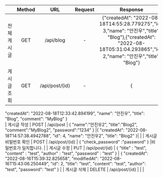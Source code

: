 |                       | Method |       URL      |                                            Request                                           |                                                                                                                                                                                                                                        Response                                                                                                                                                                                                                                        |
|-----------------------|:------:|:--------------:|:--------------------------------------------------------------------------------------------:|:--------------------------------------------------------------------------------------------------------------------------------------------------------------------------------------------------------------------------------------------------------------------------------------------------------------------------------------------------------------------------------------------------------------------------------------------------------------------------------------:|
| 전체 게시글 | GET    | /api/blog      | -                                                                                            |  {"createdAt": "2022-08-18T14:55:28.779275","id": 3,"name": "안진우","title": "Blog"},{"createdAt": "2022-08-18T05:31:04.293865","id": 2,"name": "안진우","title": "Blog"} |
| 게시글 조회           | GET    | /api/post/{id} | -                                                                                            | {
"createdAt": "2022-08-18T12:33:42.894199",
"name": "안진우",
"title": "Blog",
"comment": "MyBlog"
}                                                                                                                                                                                           
| 게시글 작성           | POST   | /api/post      | {
  "name":"안진우2",
  "title":"Blog2",
  "comment":"MyBlog2",
  "password":"1234"
} |{
"createdAt": "2022-08-18T14:57:38.4942788",
"id": 4,
"name": "안진우2",
"title": "Blog2"
}|
                                                                                |
| 게시글 비밀번호 확인  | POST   | /api/post/{id} | { "check_password" :"password" }                                                       |비밀번호가 일치합니다.                                                                                                                                                                                                                                                                                                                                                                                                                                                                                 |
| 게시글 수정           | PUT    | /api/post/{id} | {   "title" : "test",   "content" : "test",   "author" : "test",   "password" : "test"  }    | {     "createdAt": "2022-08-16T15:39:32.825658",     "modifiedAt": "2022-08-16T15:43:06.250449",     "id": 2,     "title": "test",     "content": "test",     "author": "test",     "password": "test" }                                                                                                                                                                                                                                                                               |
| 게시글 삭제           | DELETE | /api/post/{id} |                                                                                              |                                                                                                                                                                                                                                                                                                                                                                                                                                                                                        |
